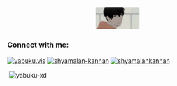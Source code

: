 <div id="header" align="center">
  <img src="https://github.com/Yabuku-xD/Yabuku/blob/main/me.gif" width="100"/>
</div>
<h3 align="left">Connect with me:</h3>
<p align="left">
<a href="https://instagram.com/yabuku.vis" target="blank"><img align="center" src="https://raw.githubusercontent.com/rahuldkjain/github-profile-readme-generator/master/src/images/icons/Social/instagram.svg" alt="yabuku.vis" height="30" width="40" /></a>
<a href="https://linkedin.com/in/shyamalan-kannan" target="blank"><img align="center" src="https://raw.githubusercontent.com/rahuldkjain/github-profile-readme-generator/master/src/images/icons/Social/linked-in-alt.svg" alt="shyamalan-kannan" height="30" width="40" /></a>
<a href="https://twitter.com/shyamalankannan" target="blank"><img align="center" src="https://raw.githubusercontent.com/rahuldkjain/github-profile-readme-generator/master/src/images/icons/Social/twitter.svg" alt="shyamalankannan" height="30" width="40" /></a>
</p>
<p>&nbsp;<img align="center" src="https://github-readme-stats.vercel.app/api?username=yabuku-xd&show_icons=true&locale=en" alt="yabuku-xd" /></p>
